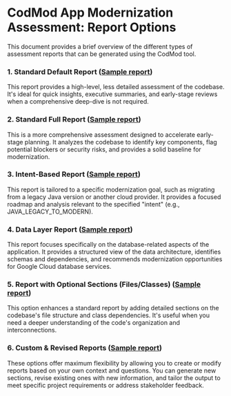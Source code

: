 # **CodMod App Modernization Assessment:**   **Report Options**

This document provides a brief overview of the different types of assessment reports that can be generated using the CodMod tool.

### **1\. Standard Default Report ([Sample report](https://github.com/GoogleCloudPlatform/migrationcenter-utils/blob/f829a6bdccaf9ebe20e17f5efabf3318ff913633/tools/codmod/sample-reports/shopping-cart.html))**

This report provides a high-level, less detailed assessment of the codebase. It's ideal for quick insights, executive summaries, and early-stage reviews when a comprehensive deep-dive is not required.

### **2\. Standard Full Report ([Sample report](https://github.com/GoogleCloudPlatform/migrationcenter-utils/blob/f829a6bdccaf9ebe20e17f5efabf3318ff913633/tools/codmod/sample-reports/shopping-cart.html))**

This is a more comprehensive assessment designed to accelerate early-stage planning. It analyzes the codebase to identify key components, flag potential blockers or security risks, and provides a solid baseline for modernization.

### **3\. Intent-Based Report ([Sample report](https://github.com/GoogleCloudPlatform/migrationcenter-utils/blob/main/tools/codmod/sample-reports/cymbal-coffee-microsoft-modernization.html))**

This report is tailored to a specific modernization goal, such as migrating from a legacy Java version or another cloud provider. It provides a focused roadmap and analysis relevant to the specified "intent" (e.g., JAVA\_LEGACY\_TO\_MODERN).

### **4\. Data Layer Report ([Sample report](https://github.com/GoogleCloudPlatform/migrationcenter-utils/blob/main/tools/codmod/sample-reports/spring-petclinic-data-layer.html))**

This report focuses specifically on the database-related aspects of the application. It provides a structured view of the data architecture, identifies schemas and dependencies, and recommends modernization opportunities for Google Cloud database services.

### **5\. Report with Optional Sections (Files/Classes) ([Sample report](https://github.com/GoogleCloudPlatform/migrationcenter-utils/blob/main/tools/codmod/sample-reports/spring-petclinic-optional-sections.html))**

This option enhances a standard report by adding detailed sections on the codebase's file structure and class dependencies. It's useful when you need a deeper understanding of the code's organization and interconnections.

### **6\. Custom & Revised Reports ([Sample report](http://spring-petclinic-optional-sections.html))**

These options offer maximum flexibility by allowing you to create or modify reports based on your own context and questions. You can generate new sections, revise existing ones with new information, and tailor the output to meet specific project requirements or address stakeholder feedback.